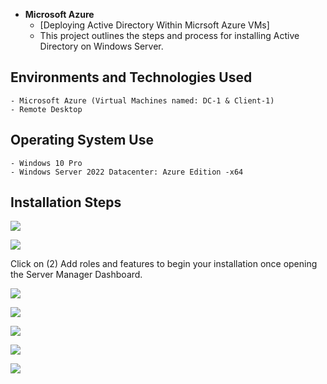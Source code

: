 -  <b>Microsoft Azure</b>
    - [Deploying Active Directory Within Micrsoft Azure VMs]
    - This project outlines the steps and process for installing Active Directory on Windows Server.


 <h2>Environments and Technologies Used</h2>

    - Microsoft Azure (Virtual Machines named: DC-1 & Client-1)
    - Remote Desktop

<h2>Operating System Use </h2>

    - Windows 10 Pro  
    - Windows Server 2022 Datacenter: Azure Edition -x64

<h2>Installation Steps</h2>


<p>
<img src="https://i.imgur.com/oRrNsje.png"
</p>
<p>

    
<p>
<img src="https://i.imgur.com/is7DETm.png"   
</p>
<p>
Click on (2) Add roles and features to begin your installation once opening the Server Manager Dashboard.


<p>
<img src="https://i.imgur.com/cI1Mt2J.png"
<p>

    
<p>
<img src="https://i.imgur.com/DmkvEDu.png"
<p>

<p>
<img src="https://i.imgur.com/ntcpmFB.png"
</p>

<p>
<img src="https://i.imgur.com/QRx5C5V.png"
</p>


<p>
<img src="https://i.imgur.com/IKAHWml.png"
</p>
